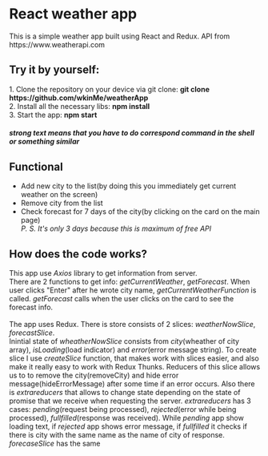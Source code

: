 <h1>React weather app</h1>
This is a simple weather app built using React and Redux. API from https://www.weatherapi.com
<h2>Try it by yourself: </h2>
1. Clone the repository on your device via git clone: <b>git clone https://github.com/wkinMe/weatherApp</b><br>
2. Install all the necessary libs: <b>npm install</b></br>
3. Start the app: <b>npm start</b>
<h5>strong text means that you have to do correspond command in the shell or something similar</h5>
<h2>Functional</h2>
<ul>
  <li>Add new city to the list(by doing this you immediately get current weather on the screen)</li>
  <li>Remove city from the list</li>
  <li>Check forecast for 7 days of the city(by clicking on the card on the main page)<br><i>P. S. It's only 3 days because this is maximum of free API</i></li>
</ul>
<h2>How does the code works?</h2>
This app use <i>Axios</i> library to get information from server.<br>There are 2 functions to get info: <i>getCurrentWeather</i>, <i>getForecast</i>. When user clicks "Enter" after he wrote city name, <i>getCurrentWeatherFunction</i> is called. <i>getForecast</i> calls when the user clicks on the card to see the forecast info.
<br><br>
The app uses Redux. There is store consists of 2 slices: <i>weatherNowSlice</i>, <i>forecastSlice</i>.<br>
Inintial state of <i>wheatherNowSlice</i> consists from <i>city</i>(wheather of city array), <i>isLoading</i>(load indicator) and <i>error</i>(error message string). To create slice I use <i>createSlice</i> function, that makes work with slices easier, and also make it really easy to work with Redux Thunks. Reducers of this slice allows us to to remove the city(removeCity) and hide error message(hideErrorMessage) after some time if an error occurs. Also there is <i>extrareducers</i> that allows to change state depending on the state of promise that we receive when requesting the server. <i>extrareducers</i> has 3 cases: <i>pending</i>(request being processed), <i>rejected</i>(error while being processed), <i>fullfilled</i>(response was received). While <i>pending</i> app show loading text, if <i>rejected</i> app shows error message, if <i>fullfilled</i> it checks if there is city with the same name as the name of city of response.<br>
<i>forecaseSlice</i> has the same 
